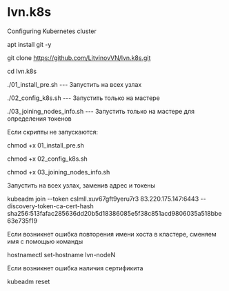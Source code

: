 # lvn.k8s
Configuring Kubernetes cluster

apt install git -y

git clone https://github.com/LitvinovVN/lvn.k8s.git

cd lvn.k8s


./01_install_pre.sh   --- Запустить на всех узлах

./02_config_k8s.sh   --- Запустить только на мастере

./03_joining_nodes_info.sh --- Запустить только на мастере для определения токенов

Если скрипты не запускаются:

chmod +x 01_install_pre.sh

chmod +x 02_config_k8s.sh

chmod +x 03_joining_nodes_info.sh



Запустить на всех узлах, заменив адрес и токены

kubeadm join --token cslmll.xuv67gft9yeru7r3 83.220.175.147:6443 --discovery-token-ca-cert-hash sha256:513fafac285636dd20b5d18386085e5f38c851acd9806035a518bbe63e735f19

Если возникнет ошибка повторения имени хоста в кластере, сменяем имя с помощью команды

hostnamectl set-hostname lvn-nodeN

Если возникнет ошибка наличия сертификита

kubeadm reset